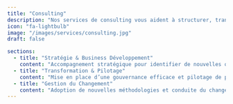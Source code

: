 ```yaml
---
title: "Consulting"
description: "Nos services de consulting vous aident à structurer, transformer et développer votre organisation."
icon: "fa-lightbulb"
image: "/images/services/consulting.jpg"
draft: false

sections:
  - title: "Stratégie & Business Développement"
    content: "Accompagnement stratégique pour identifier de nouvelles opportunités et développer votre entreprise."
  - title: "Transformation & Pilotage"
    content: "Mise en place d’une gouvernance efficace et pilotage de projets de transformation."
  - title: "Gestion du Changement"
    content: "Adoption de nouvelles méthodologies et conduite du changement pour assurer la transition."
---
```


